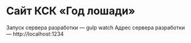 Сайт КСК «Год лошади»
==========
Запуск сервера разработки — gulp watch
Адрес сервера разработки — http://localhost:1234